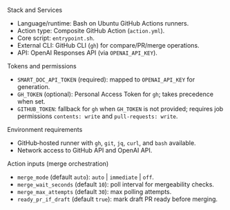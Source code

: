 Stack and Services

- Language/runtime: Bash on Ubuntu GitHub Actions runners.
- Action type: Composite GitHub Action (`action.yml`).
- Core script: `entrypoint.sh`.
- External CLI: GitHub CLI (`gh`) for compare/PR/merge operations.
- API: OpenAI Responses API (via `OPENAI_API_KEY`).

Tokens and permissions
- `SMART_DOC_API_TOKEN` (required): mapped to `OPENAI_API_KEY` for generation.
- `GH_TOKEN` (optional): Personal Access Token for `gh`; takes precedence when set.
- `GITHUB_TOKEN`: fallback for `gh` when `GH_TOKEN` is not provided; requires job permissions `contents: write` and `pull-requests: write`.

Environment requirements
- GitHub‑hosted runner with `gh`, `git`, `jq`, `curl`, and `bash` available.
- Network access to GitHub API and OpenAI API.

Action inputs (merge orchestration)
- `merge_mode` (default `auto`): `auto` | `immediate` | `off`.
- `merge_wait_seconds` (default `10`): poll interval for mergeability checks.
- `merge_max_attempts` (default `30`): max polling attempts.
- `ready_pr_if_draft` (default `true`): mark draft PR ready before merging.
